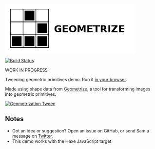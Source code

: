 [![Project logo](https://github.com/Tw1ddle/geometrize-tweens/blob/master/screenshots/logo.png?raw=true "Geometrize Tweens Project logo")](http://www.geometrize.co.uk/)

[![Build Status](https://img.shields.io/travis/Tw1ddle/geometrize-tweens.svg?style=flat-square)](https://travis-ci.org/Tw1ddle/geometrize-tweens)

WORK IN PROGRESS

Tweening geometric primitives demo. Run it [in your browser](http://tweens.geometrize.co.uk/).

Made using shape data from [Geometrize](http://www.geometrize.co.uk/), a tool for transforming images into geometric primitives.

[![Geometrization Tween](https://github.com/Tw1ddle/geometrize-tweens/blob/master/screenshots/tween.gif?raw=true "Morph Tween")](http://tweens.geometrize.co.uk/)

## Notes
* Got an idea or suggestion? Open an issue on GitHub, or send Sam a message on [Twitter](https://twitter.com/Sam_Twidale).
* This demo works with the Haxe JavaScript target.